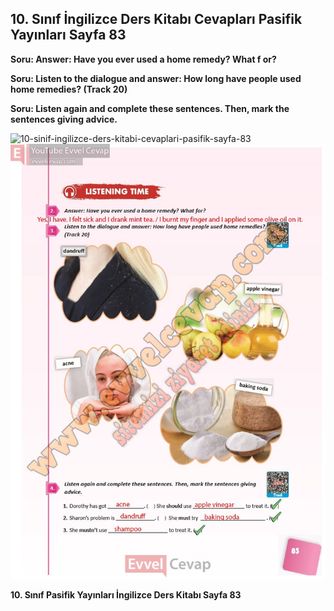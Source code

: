 ## 10. Sınıf İngilizce Ders Kitabı Cevapları Pasifik Yayınları Sayfa 83

**Soru: Answer: Have you ever used a home remedy? What f or?**

**Soru: Listen to the dialogue and answer: How long have people used home remedies? (Track 20)**

**Soru: Listen again and complete these sentences. Then, mark the sentences giving advice.**

![10-sinif-ingilizce-ders-kitabi-cevaplari-pasifik-sayfa-83]()![10-sinif-ingilizce-ders-kitabi-cevaplari-pasifik-sayfa-83](./image1.webp)

**10. Sınıf Pasifik Yayınları İngilizce Ders Kitabı Sayfa 83**